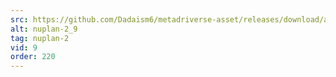 ```yaml
---
src: https://github.com/Dadaism6/metadriverse-asset/releases/download/assetsv1.0.2/nuplan-2_9.mp4
alt: nuplan-2_9
tag: nuplan-2
vid: 9
order: 220
---
```

